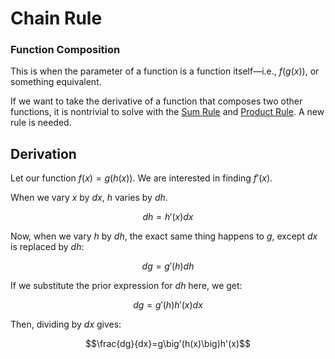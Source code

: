 # Chain Rule

### Function Composition

This is when the parameter of a function is a function itself—i.e., $f(g(x))$, or something equivalent.

If we want to take the derivative of a function that composes two other functions, it is nontrivial to solve with the [Sum Rule](Sum%20Rule.md) and [Product Rule](Product%20Rule.md). A new rule is needed.

## Derivation

Let our function $f(x)=g(h(x))$. We are interested in finding $f'(x)$.

When we vary $x$ by $dx$, $h$ varies by $dh$.

$$dh = h'(x)dx$$

Now, when we vary $h$ by $dh$, the exact same thing happens to $g$, except $dx$ is replaced by $dh$:

$$dg = g'(h)dh$$

If we substitute the prior expression for $dh$ here, we get:

$$dg = g'(h)h'(x)dx$$

Then, dividing by $dx$ gives:

$$\frac{dg}{dx}=g\big'(h(x)\big)h'(x)$$
